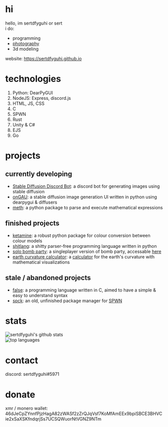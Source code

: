 # hi
hello, im sertdfyguhi or sert  
i do:
- programming
- [photography](https://sertdfyguhi.github.io/photography.html)  
- 3d modeling

website: https://sertdfyguhi.github.io

# technologies
1. Python: DearPyGUI
2. NodeJS: Express, discord.js
3. HTML, JS, CSS
4. C
5. SPWN
6. Rust
7. Unity & C#
8. EJS
9. Go

# projects
## currently developing
- [Stable Diffusion Discord Bot](https://github.com/sertdfyguhi/stable-diffusion-bot): a discord bot for generating images using stable diffusion
- [onGAU](https://github.com/sertdfyguhi/onGAU): a stable diffusion image generation UI written in python using dearpygui & diffusers
- [meth](https://github.com/sertdfyguhi/meth): a python package to parse and execute mathematical expressions

## finished projects
- [ketamine](https://github.com/sertdfyguhi/ketamine): a robust python package for colour conversion between colour models
- [shitlang](https://github.com/sertdfyguhi/shitlang): a shitty parser-free programming language written in python
- [solo bomb party](https://sertdfyguhi.github.io/solo-bomb-party): a singleplayer version of bomb party, accessable [here](https://sertdfyguhi.github.io/solo-bomb-party)
- [earth curvature calculator](https://github.com/sertdfyguhi/earth-curvature): a [calculator](https://sertdfyguhi.github.io/earth-curvature) for the earth's curvature with mathematical visualizations

## stale / abandoned projects
- [false](https://github.com/sertdfyguhi/false): a programming language written in C, aimed to have a simple & easy to understand syntax
- [spck](https://github.com/sertdfyguhi/spck-server): an old, unfinished package manager for [SPWN](https://github.com/Spu7Nix/SPWN-language)

# stats
![sertdfyguhi's github stats](https://github-readme-stats.vercel.app/api?username=sertdfyguhi&show_icons=true&theme=rose_pine)  
![top languages](https://github-readme-stats.vercel.app/api/top-langs?username=sertdfyguhi&layout=compact&theme=rose_pine&card_width=467)  

# contact
discord: sertdfyguhi#5971

# donate
xmr / monero wallet: 46dJeCpZYnnfPjzHagA82zWASf2zZrQJqVsf7KoMfAmEEx9bpiSBCE3BHVCie2xSaXSKfndqrjSs7UCSQWuorNtVGNZ9NTm

